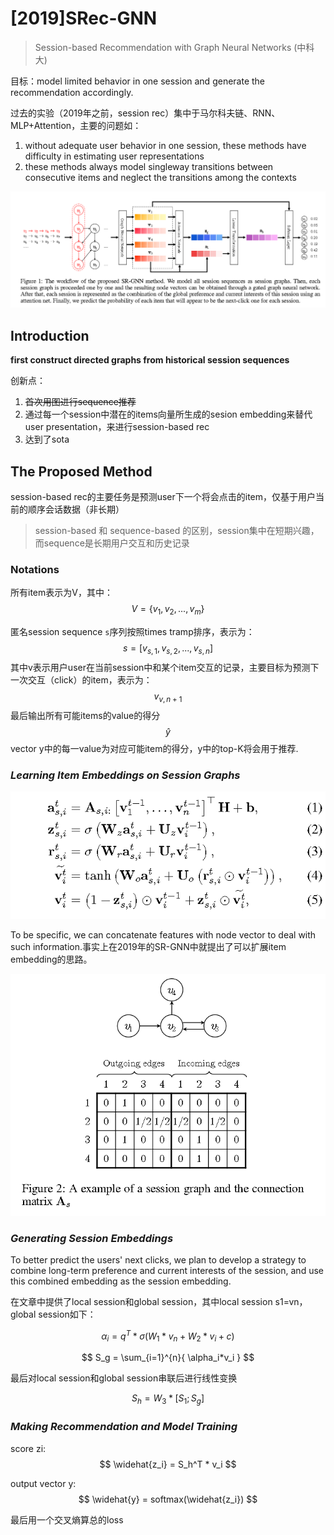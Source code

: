 # [2019]SRec-GNN

> Session-based Recommendation with Graph Neural Networks (中科大)

目标：model limited behavior in one session and generate the recommendation accordingly.

过去的实验（2019年之前，session rec）集中于马尔科夫链、RNN、MLP+Attention，主要的问题如：

1. without adequate user behavior in one session, these methods have difficulty in estimating user representations
2. these methods always model singleway transitions between consecutive items and neglect the transitions among the contexts


![](figure1.png)


## Introduction

**first construct directed graphs from historical session sequences**


创新点：

1. <del>首次用图进行sequence推荐</del>
2. 通过每一个session中潜在的items向量所生成的sesion embedding来替代user presentation，来进行session-based rec
3. 达到了sota
   

## The Proposed Method

session-based rec的主要任务是预测user下一个将会点击的item，仅基于用户当前的顺序会话数据（非长期）

> session-based 和 sequence-based 的区别，session集中在短期兴趣，而sequence是长期用户交互和历史记录

### Notations

所有item表示为V，其中：
$$
V = \{v_1, v_2, ..., v_m\}
$$

匿名session sequence ```s```序列按照times tramp排序，表示为：
$$
s = [v_{s, 1}, v_{s, 2}, ..., v_{s, n}]
$$
其中v表示用户user在当前session中和某个item交互的记录，主要目标为预测下一次交互（click）的item，表示为：
$$
v_{v, n+1}
$$
最后输出所有可能items的value的得分
$$
\widehat{y}
$$
vector y中的每一value为对应可能item的得分，y中的top-K将会用于推荐.



### *Learning Item Embeddings on Session Graphs*

![](session-gnn.png)

To be specific, we can concatenate features with node vector to deal with such information.事实上在2019年的SR-GNN中就提出了可以扩展item embedding的思路。


![](matrix.png)

###  *Generating Session Embeddings*

To better predict the users' next clicks, we plan to develop a strategy to combine long-term preference and current interests of the session, and use this combined embedding as the session embedding.


在文章中提供了local session和global session，其中local session s1=vn，global session如下：

$$
\alpha_{i} = q^T * \sigma(W_1*v_n + W_2 * v_i + c)
$$

$$
S_g = \sum_{i=1}^{n}{
    \alpha_i*v_i
}
$$

最后对local session和global session串联后进行线性变换

$$
S_h = W_3*[S_1; S_g]
$$

### *Making Recommendation and Model Training*


score zi:
$$
\widehat{z_i} = S_h^T * v_i
$$

output vector y:
$$
\widehat{y} = softmax(\widehat{z_i})
$$

最后用一个交叉熵算总的loss

